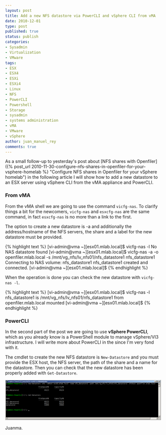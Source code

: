 ```yaml
---
layout: post
title: Add a new NFS datastore via PowerCLI and vSphere CLI from vMA
date: 2010-12-01
type: post
published: true
status: publish
categories:
- Sysadmin
- Virtualization
- VMware
tags:
- ESX
- ESX4
- ESXi
- ESXi4
- Linux
- NFS
- PowerCLI
- Powershell
- Storage
- sysadmin
- systems administration
- vMA
- VMware
- vSphere
author: juan_manuel_rey
comments: true
---
```


As a small follow-up to yesterday's post about [NFS shares with Openfiler]({% post_url 2010-11-30-configure-nfs-shares-in-openfiler-for-your-vsphere-homelab %} "Configure NFS shares in Openfiler for your vSphere homelab") in the following article I will show how to add a new datastore to an ESX server using vSphere CLI from the vMA appliance and PowerCLI.

### From vMA

From the vMA shell we are going to use the command `vicfg-nas`. To clarify things a bit for the newcomers, `vicfg-nas` and `esxcfg-nas` are the same command, in fact `esxcfg-nas` is no more than a link to the first.

The option to create a new datastore is -a and additionally the address/hostname of the NFS servers, the share and a label for the new datastore must be provided.

{% highlight text %}
[vi-admin@vma ~][esx01.mlab.local]$ vicfg-nas -l
No NAS datastore found
[vi-admin@vma ~][esx01.mlab.local]$ vicfg-nas -a -o openfiler.mlab.local -s /mnt/vg_nfs/lv_nfs01/nfs_datastore1 nfs_datastore1
Connecting to NAS volume: nfs_datastore1
nfs_datastore1 created and connected.
[vi-admin@vma ~][esx01.mlab.local]$
{% endhighlight %}

When the operation is done you can check the new datastore with `vicfg-nas -l`.

{% highlight text %}
[vi-admin@vma ~][esx01.mlab.local]$ vicfg-nas -l
nfs_datastore1 is /mnt/vg_nfs/lv_nfs01/nfs_datastore1 from openfiler.mlab.local mounted
[vi-admin@vma ~][esx01.mlab.local]$
{% endhighlight %}

### PowerCLI

In the second part of the post we are going to use **vSphere PowerCLI**, which as you already know is a PowerShell module to manage vSphere/VI3 infrastructure. I will write more about PowerCLI in the since I'm very fond with it.

The cmdlet to create the new NFS datastore is `New-Datastore` and you must provide the ESX host, the NFS server, the path of the share and a name for the datastore. Then you can check that the new datastore has been properly added with `Get-Datastore`.

[![](/images/new-datastore.png "New-DataStore")]({{site.url}}/2010/12/new-datastore.png)

Juanma.
